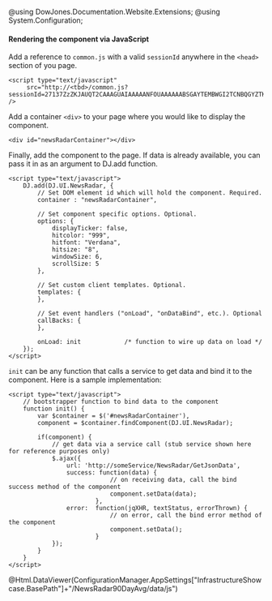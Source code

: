 ﻿@using DowJones.Documentation.Website.Extensions;
@using System.Configuration;

#### Rendering the component via JavaScript

Add a reference to `common.js` with a valid `sessionId` anywhere in the `<head>` section of you page.

	<script type="text/javascript" 
	     src="http://<tbd>/common.js?sessionId=27137ZzZKJAUQT2CAAAGUAIAAAAANFOUAAAAAABSGAYTEMBWGI2TCNBQGYZTKNZS" />

Add a container `<div>` to your page where you would like to display the component.

	<div id="newsRadarContainer"></div>

Finally, add the component to the page.
If data is already available, you can pass it in as an argument to DJ.add function.

	<script type="text/javascript">
		DJ.add(DJ.UI.NewsRadar, {
			// Set DOM element id which will hold the component. Required.
			container : "newsRadarContainer", 
			
			// Set component specific options. Optional.
			options: {
				displayTicker: false,
				hitcolor: "999",
				hitfont: "Verdana",
				hitsize: "8",
				windowSize: 6,
				scrollSize: 5
            },
			
			// Set custom client templates. Optional.
			templates: {
			},

			// Set event handlers ("onLoad", "onDataBind", etc.). Optional
			callBacks: {
			},

			onLoad: init			/* function to wire up data on load */
		}); 
	</script>
		  
`init` can be any function that calls a service to get data and bind it to the component. Here is a sample implementation:

	<script type="text/javascript">
		// bootstrapper function to bind data to the component
		function init() {
			var $container = $('#newsRadarContainer'),
			component = $container.findComponent(DJ.UI.NewsRadar);

			if(component) {
				// get data via a service call (stub service shown here for reference purposes only)
				$.ajax({
					url: 'http://someService/NewsRadar/GetJsonData',
					success: function(data) {
								// on receiving data, call the bind success method of the component
								component.setData(data);
							},
					error:  function(jqXHR, textStatus, errorThrown) {
								// on error, call the bind error method of the component
								component.setData();
							}
				});
			}
		}
	</script>

@Html.DataViewer(ConfigurationManager.AppSettings["InfrastructureShowcase.BasePath"]+"/NewsRadar90DayAvg/data/js")